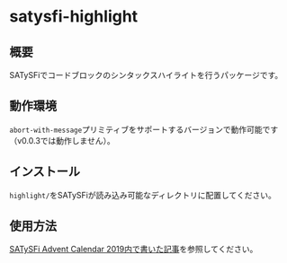 # satysfi-highlight

## 概要

SATySFiでコードブロックのシンタックスハイライトを行うパッケージです。

## 動作環境

`abort-with-message`プリミティブをサポートするバージョンで動作可能です（v0.0.3では動作しません）。

## インストール

`highlight/`をSATySFiが読み込み可能なディレクトリに配置してください。

## 使用方法

<a href="https://amaoto017.hatenablog.com/entry/2019/12/11/005715">SATySFi Advent Calendar 2019内で書いた記事</a>を参照してください。
